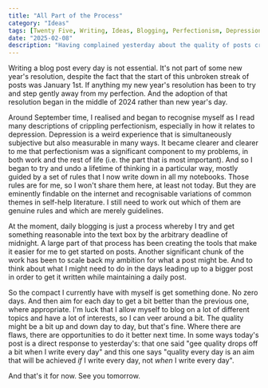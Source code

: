 ```yaml
---
title: "All Part of the Process"
category: "Ideas"
tags: [Twenty Five, Writing, Ideas, Blogging, Perfectionism, Depression]
date: "2025-02-08"
description: "Having complained yesterday about the quality of posts created by blogging every day, here's a post that tries to concentrate on the upside."
---
```

Writing a blog post every day is not essential. It's not part of some new year's resolution, despite the fact that the start of this unbroken streak of posts was January 1st. If anything my new year's resolution has been to try and step gently away from my perfection. And the adoption of that resolution began in the middle of 2024 rather than new year's day.

Around September time, I realised and began to recognise myself as I read many descriptions of crippling perfectionism, especially in how it relates to depression. Depression is a weird experience that is simultaneously subjective but also measurable in many ways. It became clearer and clearer to me that perfectionism was a significant component to my problems, in both work and the rest of life (i.e. the part that is most important). And so I began to try and undo a lifetime of thinking in a particular way, mostly guided by a set of rules that I now write down in all my notebooks. Those rules are for me, so I won't share them here, at least not today. But they are eminently findable on the internet and recognisable variations of common themes in self-help literature. I still need to work out which of them are genuine rules and which are merely guidelines.

At the moment, daily blogging is just a process whereby I try and get something reasonable into the text box by the arbitrary deadline of midnight. A large part of that process has been creating the tools that make it easier for me to get started on posts. Another significant chunk of the work has been to scale back my ambition for what a post might be. And to think about what I might need to do in the days leading up to a bigger post in order to get it written while maintaining a daily post.

So the compact I currently have with myself is get something done. No zero days. And then aim for each day to get a bit better than the previous one, where appropriate. I'm luck that I allow myself to blog on a lot of different topics and have a lot of interests, so I can veer around a bit. The quality might be a bit up and down day to day, but that's fine. Where there are flaws, there are opportunities to do it better next time. In some ways today's post is a direct response to yesterday's: that one said "gee quality drops off a bit when I write every day" and this one says "quality every day is an aim that will be achieved _if_ I write every day, not _when_ I write every day". 

And that's it for now. See you tomorrow.